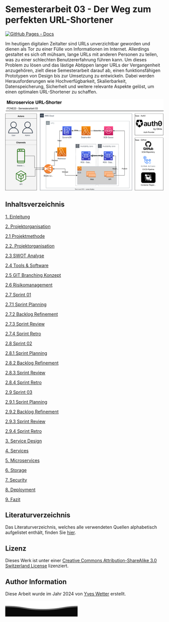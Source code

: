 # Semesterarbeit 03 - Der Weg zum perfekten URL-Shortener

[![GitHub Pages - Docs](https://github.com/Cloud-native-engineering/sem03_docs/actions/workflows/pages/pages-build-deployment/badge.svg)](https://github.com/Cloud-native-engineering/sem03_docs/actions/workflows/pages/pages-build-deployment)

Im heutigen digitalen Zeitalter sind URLs unverzichtbar geworden und dienen als Tor zu einer Fülle von Informationen im Internet. Allerdings gestaltet es sich oft mühsam, lange URLs mit anderen Personen zu teilen, was zu einer schlechten Benutzererfahrung führen kann. Um dieses Problem zu lösen und das lästige Abtippen langer URLs der Vergangenheit anzugehören, zielt diese Semesterarbeit darauf ab, einen funktionsfähigen Prototypen von Design bis zur Umsetzung zu entwickeln. Dabei werden Herausforderungen wie Hochverfügbarkeit, Skalierbarkeit, Datenspeicherung, Sicherheit und weitere relevante Aspekte gelöst, um einen optimalen URL-Shortener zu schaffen.

![coverImage](resources/images/sem03_bigpicture.svg)

## Inhaltsverzeichnis

[1. Einleitung](index.md)

[2. Projektorganisation](docs/02_projektorganisation/index.md)

[2.1 Projektmethode](docs/02_projektorganisation/projektmethode.md)

[2.2. Projektorganisation](docs/02_projektorganisation/projektorganisation.md)

[2.3 SWOT Analyse](docs/02_projektorganisation/swot.md)

[2.4 Tools & Software](docs/02_projektorganisation/management.md)

[2.5 GIT Branching Konzept](docs/02_projektorganisation/git_branching_konzept.md)

[2.6 Risikomanagement](docs/02_projektorganisation/risk_management.md)

[2.7 Sprint 01](docs/02_projektorganisation/sprint01/index.md)

[2.7.1 Sprint Planning](docs/02_projektorganisation/sprint01/planning.md)

[2.7.2 Backlog Refinement](docs/02_projektorganisation/sprint01/refinement.md)

[2.7.3 Sprint Review](docs/02_projektorganisation/sprint01/review.md)

[2.7.4 Sprint Retro](docs/02_projektorganisation/sprint01/retro.md)

[2.8 Sprint 02](docs/02_projektorganisation/sprint02/index.md)

[2.8.1 Sprint Planning](docs/02_projektorganisation/sprint02/planning.md)

[2.8.2 Backlog Refinement](docs/02_projektorganisation/sprint02/refinement.md)

[2.8.3 Sprint Review](docs/02_projektorganisation/sprint02/review.md)

[2.8.4 Sprint Retro](docs/02_projektorganisation/sprint02/retro.md)

[2.9 Sprint 03](docs/02_projektorganisation/sprint03/index.md)

[2.9.1 Sprint Planning](docs/02_projektorganisation/sprint03/planning.md)

[2.9.2 Backlog Refinement](docs/02_projektorganisation/sprint03/refinement.md)

[2.9.3 Sprint Review](docs/02_projektorganisation/sprint03/review.md)

[2.9.4 Sprint Retro](docs/02_projektorganisation/sprint03/retro.md)

[3. Service Design](docs/03_service_design/index.md)

[4. Services](docs/04_services/index.md)

[5. Microservices](docs/05_microservices/index.md)

[6. Storage](docs/06_storage/index.md)

[7. Security](docs/07_security/index.md)

[8. Deployment](docs/08_deployment/index.md)

[9. Fazit](docs/09_fazit/index.md)

## Literaturverzeichnis

Das Literaturverzeichnis, welches alle verwendeten Quellen alphabetisch aufgelistet enthält, finden Sie [hier](REFERENCES.md).

## Lizenz

Dieses Werk ist unter einer [Creative Commons Attribution-ShareAlike 3.0 Switzerland License](https://creativecommons.org/licenses/by-sa/3.0/ch/) lizenziert.

## Author Information

Diese Arbeit wurde im Jahr 2024 von [Yves Wetter](https://www.linkedin.com/in/yves-w/) erstellt.

![footer.svg](resources/images/footer.svg)
